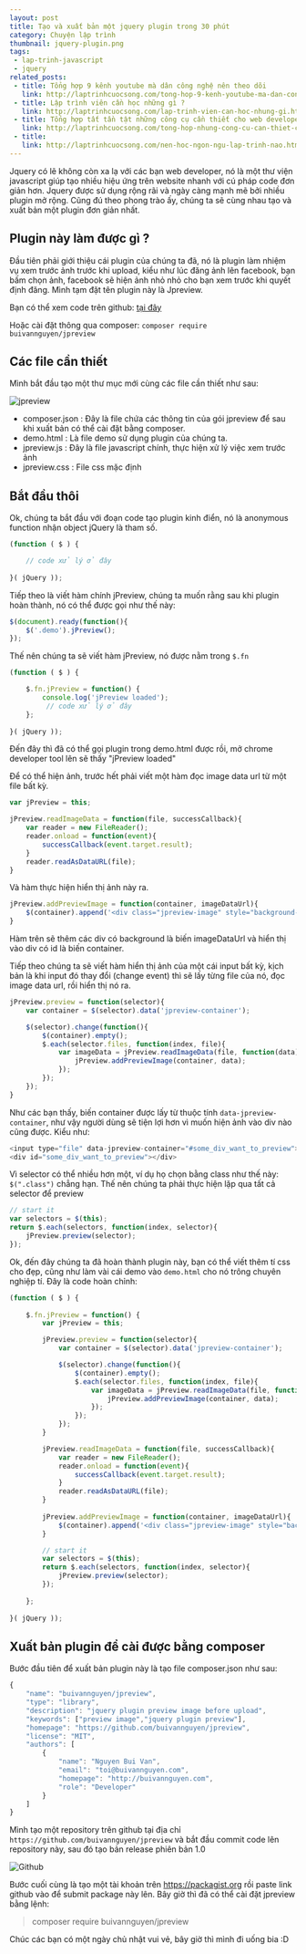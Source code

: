 ```yaml
---
layout: post
title: Tạo và xuất bản một jquery plugin trong 30 phút
category: Chuyện lập trình
thumbnail: jquery-plugin.png
tags:
 - lap-trinh-javascript
 - jquery
related_posts:
 - title: Tổng hợp 9 kênh youtube mà dân công nghệ nên theo dõi
   link: http://laptrinhcuocsong.com/tong-hop-9-kenh-youtube-ma-dan-cong-nghe-nen-theo-doi.html
 - title: Lập trình viên cần học những gì ?
   link: http://laptrinhcuocsong.com/lap-trinh-vien-can-hoc-nhung-gi.html
 - title: Tổng hợp tất tần tật những công cụ cần thiết cho web developer
   link: http://laptrinhcuocsong.com/tong-hop-nhung-cong-cu-can-thiet-cho-web-developer.html
 - title:
   link: http://laptrinhcuocsong.com/nen-hoc-ngon-ngu-lap-trinh-nao.html
---
```

Jquery có lẽ không còn xa lạ với các bạn web developer, nó là một thư viện javascript giúp tạo nhiều hiệu ứng trên website nhanh với cú pháp code đơn giản hơn. Jquery được sử dụng rộng rãi và ngày càng mạnh mẽ bởi nhiều plugin mở rộng. Cũng đú theo phong trào ấy, chúng ta sẽ cùng nhau tạo và xuất bản một plugin đơn giản nhất.

## Plugin này làm được gì ?

Đầu tiên phải giới thiệu cái plugin của chúng ta đã, nó là plugin làm nhiệm vụ xem trước ảnh trước khi upload, kiểu như lúc đăng ảnh lên facebook, bạn bấm chọn ảnh, facebook sẽ hiện ảnh nhỏ nhỏ cho bạn xem trước khi quyết định đăng. Mình tạm đặt tên plugin này là Jpreview.

Bạn có thể xem code trên github: [tại đây](https://github.com/buivannguyen/jpreview)

Hoặc cài đặt thông qua composer: `composer require buivannguyen/jpreview`

## Các file cần thiết

Mình bắt đầu tạo một thư mục mới cùng các file cần thiết như sau:

![jpreview](images/jpreview-files.png)

- composer.json : Đây là file chứa các thông tin của gói jpreview để sau khi xuất bản có thể cài đặt bằng composer.
- demo.html : Là file demo sử dụng plugin của chúng ta.
- jpreview.js : Đây là file javascript chính, thực hiện xử lý việc xem trước ảnh
- jpreview.css : File css mặc định

## Bắt đầu thôi

Ok, chúng ta bắt đầu với đoạn code tạo plugin kinh điển, nó là anonymous function nhận object jQuery là tham số.

```javascript
(function ( $ ) {

    // code xử lý ở đây
   
}( jQuery ));
```

Tiếp theo là viết hàm chính jPreview, chúng ta muốn rằng sau khi plugin hoàn thành, nó có thể được gọi như thế này:

```javascript
$(document).ready(function(){
	$('.demo').jPreview();
});
```

Thế nên chúng ta sẽ viết hàm jPreview, nó được nằm trong `$.fn`

```javascript
(function ( $ ) {

    $.fn.jPreview = function() {
        console.log('jPreview loaded');
         // code xử lý ở đây
    };
    
}( jQuery ));
```

Đến đây thì đã có thể gọi plugin trong demo.html được rồi, mở chrome developer tool lên sẽ thấy "jPreview loaded"

Để có thể hiện ảnh, trước hết phải viết một hàm đọc image data url từ một file bất kỳ.

```javascript
var jPreview = this;

jPreview.readImageData = function(file, successCallback){
    var reader = new FileReader();
    reader.onload = function(event){
        successCallback(event.target.result);
    }
    reader.readAsDataURL(file);
}
```

Và hàm thực hiện hiển thị ảnh này ra.

```javascript
jPreview.addPreviewImage = function(container, imageDataUrl){
    $(container).append('<div class="jpreview-image" style="background-image: url('+ imageDataUrl +')"></div>');
}
```

Hàm trên sẽ thêm các div có background là biến imageDataUrl và hiển thị vào div có id là biến container.

Tiếp theo chúng ta sẽ viết hàm hiển thị ảnh của một cái input bất kỳ, kịch bản là khi input đó thay đổi (change event) thì sẽ lấy từng file của nó, đọc image data url, rồi hiển thị nó ra.

```javascript
jPreview.preview = function(selector){
    var container = $(selector).data('jpreview-container');

    $(selector).change(function(){
        $(container).empty();
        $.each(selector.files, function(index, file){
            var imageData = jPreview.readImageData(file, function(data){
                jPreview.addPreviewImage(container, data);
            });
        });
    });
}
```

Như các bạn thấy, biến container được lấy từ thuộc tính `data-jpreview-container`, như vậy người dùng sẽ tiện lợi hơn vì muốn hiện ảnh vào div nào cũng được. Kiểu như:

```javascript
<input type="file" data-jpreview-container="#some_div_want_to_preview">
<div id="some_div_want_to_preview"></div>
```

Vì selector có thể nhiều hơn một, ví dụ họ chọn bằng class như thế này: `$(".class")` chẳng hạn. Thế nên chúng ta phải thực hiện lặp qua tất cả selector để preview

```javascript
// start it
var selectors = $(this);
return $.each(selectors, function(index, selector){
    jPreview.preview(selector);
});
```

Ok, đến đây chúng ta đã hoàn thành plugin này, bạn có thể viết thêm tí css cho đẹp, cũng như làm vài cái demo vào `demo.html` cho nó trông chuyên nghiệp tí. Đây là code hoàn chỉnh:

```javascript
(function ( $ ) {
 
    $.fn.jPreview = function() {
        var jPreview = this;

        jPreview.preview = function(selector){
            var container = $(selector).data('jpreview-container');

            $(selector).change(function(){
                $(container).empty();
                $.each(selector.files, function(index, file){
                    var imageData = jPreview.readImageData(file, function(data){
                        jPreview.addPreviewImage(container, data);
                    });
                });
            });
        }

        jPreview.readImageData = function(file, successCallback){
            var reader = new FileReader();
            reader.onload = function(event){
                successCallback(event.target.result);
            }
            reader.readAsDataURL(file);
        }
        
        jPreview.addPreviewImage = function(container, imageDataUrl){
            $(container).append('<div class="jpreview-image" style="background-image: url('+ imageDataUrl +')"></div>');
        }

        // start it
        var selectors = $(this);
        return $.each(selectors, function(index, selector){
            jPreview.preview(selector);
        });
 
    };
 
}( jQuery ));
```

## Xuất bản plugin để cài được bằng composer

Bước đầu tiên để xuất bản plugin này là tạo file composer.json như sau:

```javascript
{
    "name": "buivannguyen/jpreview",
    "type": "library",
    "description": "jquery plugin preview image before upload",
    "keywords": ["preview image","jquery plugin preview"],
    "homepage": "https://github.com/buivannguyen/jpreview",
    "license": "MIT",
    "authors": [
        {
            "name": "Nguyen Bui Van",
            "email": "toi@buivannguyen.com",
            "homepage": "http://buivannguyen.com",
            "role": "Developer"
        }
    ]
}
```

Mình tạo một repository trên github tại địa chỉ `https://github.com/buivannguyen/jpreview` và bắt đầu commit code lên repository này, sau đó tạo bản release phiên bản 1.0

![Github](images/jpreview-github.png)

Bước cuối cùng là tạo một tài khoản trên https://packagist.org rồi paste link github vào để submit package này lên. Bây giờ thì đã có thể cài đặt jpreview bằng lệnh:

> composer require buivannguyen/jpreview

Chúc các bạn có một ngày chủ nhật vui vẻ, bây giờ thì mình đi uống bia :D
